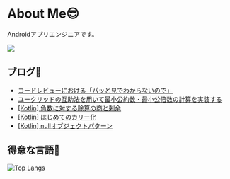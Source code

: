 # About Me😎

Androidアプリエンジニアです。

<img src="https://api.accredible.com/v1/frontend/credential_website_embed_image/badge/22745791?key=91642f55a8d5ce14b85a29e0884729eb3a09a45d02d2f24fc8d7ebf1c6fed1cd" />

## ブログ🚀
<!-- BLOG-POST-LIST:START -->
- [コードレビューにおける「パッと見でわからないので」](https://okuzawats.com/blog/code-review-at-a-glance/)
- [ユークリッドの互助法を用いて最小公約数・最小公倍数の計算を実装する](https://okuzawats.com/blog/euclidean-algorithm/)
- [[Kotlin] 負数に対する除算の商と剰余](https://okuzawats.com/blog/kotlin-arithmetic-operations-on-negative-value/)
- [[Kotlin] はじめてのカリー化](https://okuzawats.com/blog/kotlin-currying/)
- [[Kotlin] nullオブジェクトパターン](https://okuzawats.com/blog/null-object-pattern/)
<!-- BLOG-POST-LIST:END -->

## 得意な言語📝
[![Top Langs](https://github-readme-stats.vercel.app/api/top-langs/?username=okuzawats&layout=compact)](https://github.com/anuraghazra/github-readme-stats)
